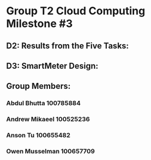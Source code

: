 # Group T2 Cloud Computing Milestone #3

## D2: Results from the Five Tasks: 
## D3: SmartMeter Design: 

## Group Members: 
### Abdul Bhutta 100785884
### Andrew Mikaeel 100525236
### Anson Tu 100655482
### Owen Musselman 100657709
